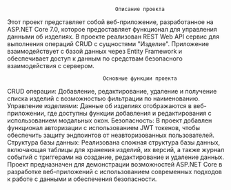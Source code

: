                                        Описание проекта
Этот проект представляет собой веб-приложение, разработанное на ASP.NET Core 7.0, которое предоставляет функционал для управления данными об изделиях. В проекте реализован REST Web API сервис для выполнения операций CRUD с сущностями "Изделие". Приложение взаимодействует с базой данных через Entity Framework и обеспечивает доступ к данным по средствам безопасного взаимодействия с сервером.

                                   Основные функции проекта

CRUD операции: Добавление, редактирование, удаление и получение списка изделий с возможностью фильтрации по наименованию.
Управление изделиями: Данные об изделиях отображаются в веб-приложении, где доступны функции добавления и редактирования с использованием модальных окон.
Безопасность: В проект добавлен функционал авторизации с использованием JWT токенов, чтобы обеспечить защиту эндпоинтов от неавторизованных пользователей.
Структура базы данных: Реализована сложная структура базы данных, включающая таблицы для хранения изделий, их версий, а также журнал событий с триггерами на создание, редактирование и удаление данных.
Проект предназначен для демонстрации возможностей ASP.NET Core в разработке веб-приложений с использованием современных подходов к работе с данными и обеспечения безопасности. 
